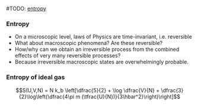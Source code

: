 #TODO: [entropy](https://en.wikipedia.org/wiki/Entropy "Entropy")
### Entropy
 - On a microscopic level, laws of Physics are time-invariant, i.e. reversible
 - What about macroscopic phenomena? Are these reversible?
 - How/why can we obtain an irreversible process from the combined effects of very many reversible processes?
 - Because irreversible macroscopic states are overwhelmingly probable.


### Entropy of ideal gas
$$S(U,V,N) = N k_b \left[\dfrac{5}{2} + \log \dfrac{V}{N} + \dfrac{3}{2}\log\left(\dfrac{4\pi m (\tfrac{U}{N})}{3\hbar^2}\right)\right]$$
